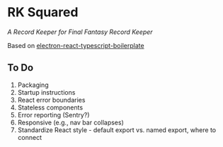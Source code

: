# RK Squared

_A Record Keeper for Final Fantasy Record Keeper_

Based on [electron-react-typescript-boilerplate](https://github.com/iRath96/electron-react-typescript-boilerplate)

## To Do

1. Packaging
2. Startup instructions
3. React error boundaries
4. Stateless components
5. Error reporting (Sentry?)
6. Responsive (e.g., nav bar collapses)
7. Standardize React style - default export vs. named export, where to connect